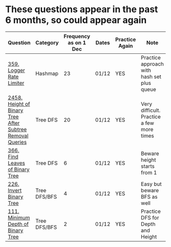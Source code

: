 # These questions appear in the past 6 months, so could appear again
|Question                 | Category        | Frequency as on 1 Dec | Dates           | Practice Again | Note          |
| ----------------------  | -------------   | ----------------------| --------------- | -------------  | ------------- | 
|[359. Logger Rate Limiter](https://leetcode.com/problems/logger-rate-limiter)   | Hashmap| 23 | 01/12 | YES | Practice approach with hash set plus queue
|[2458. Height of Binary Tree After Subtree Removal Queries](https://leetcode.com/problems/height-of-binary-tree-after-subtree-removal-queries)    | Tree DFS | 20 | 01/12 | YES | Very difficult. Practice a few more times
|[366. Find Leaves of Binary Tree](https://leetcode.com/problems/find-leaves-of-binary-tree)    | Tree DFS | 6 | 01/12 | YES | Beware height starts from 1
|[226. Invert Binary Tree](https://leetcode.com/problems/invert-binary-tree)     | Tree DFS/BFS | 4 | 01/12 | YES | Easy but beware BFS as well
|[111. Minimum Depth of Binary Tree](https://leetcode.com/problems/minimum-depth-of-binary-tree)     | Tree DFS/BFS | 2 | 01/12 | YES | Practice DFS for Depth and Height



